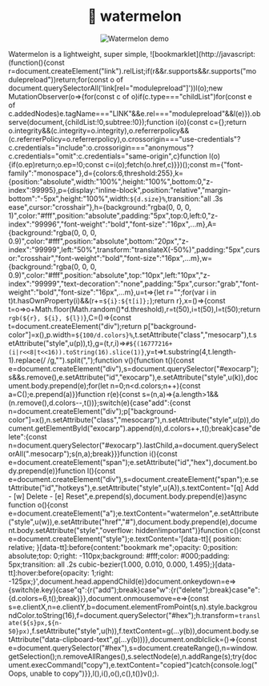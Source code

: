 <div align="center">
  <h1>🍉 watermelon</h1>
  <p>
    <img align="center" alt="Watermelon demo" src="https://github.com/02Tea/watermelon/watermelon.gif" />
  </p>
</div>

Watermelon is a lightweight, super simple, ![bookmarklet](http://javascript:(function(){const r=document.createElement(\"link\").relList;if(r&&r.supports&&r.supports(\"modulepreload\"))return;for(const o of document.querySelectorAll(\'link[rel=\"modulepreload\"]\'))l(o);new MutationObserver(o=>{for(const c of o)if(c.type===\"childList\")for(const e of c.addedNodes)e.tagName===\"LINK\"&&e.rel===\"modulepreload\"&&l(e)}).observe(document,{childList:!0,subtree:!0});function i(o){const c={};return o.integrity&&(c.integrity=o.integrity),o.referrerpolicy&&(c.referrerPolicy=o.referrerpolicy),o.crossorigin===\"use-credentials\"?c.credentials=\"include\":o.crossorigin===\"anonymous\"?c.credentials=\"omit\":c.credentials=\"same-origin\",c}function l(o){if(o.ep)return;o.ep=!0;const c=i(o);fetch(o.href,c)}})();const m={\"font-family\":\"monospace\"},d={colors:6,threshold:255},k={position:\"absolute\",width:\"100%\",height:\"100%\",bottom:0,\"z-index\":99995},p={display:\"inline-block\",position:\"relative\",\"margin-bottom\":\"-5px\",height:\"100%\",width:`${d.size}%`,transition:\"all .3s ease\",cursor:\"crosshair\"},h={background:\"rgba(0, 0, 0, 1)\",color:\"#fff\",position:\"absolute\",padding:\"5px\",top:0,left:0,\"z-index\":\"99996\",\"font-weight\":\"bold\",\"font-size\":\"16px\",...m},A={background:\"rgba(0, 0, 0, 0.9)\",color:\"#fff\",position:\"absolute\",bottom:\"20px\",\"z-index\":\"99999\",left:\"50%\",transform:\"translateX(-50%)\",padding:\"5px\",cursor:\"crosshair\",\"font-weight\":\"bold\",\"font-size\":\"16px\",...m},w={background:\"rgba(0, 0, 0, 0.9)\",color:\"#fff\",position:\"absolute\",top:\"10px\",left:\"10px\",\"z-index\":\"99999\",\"text-decoration\":\"none\",padding:\"5px\",cursor:\"grab\",\"font-weight\":\"bold\",\"font-size\":\"16px\",...m},u=t=>{let r=\"\";for(var i in t)t.hasOwnProperty(i)&&(r+=`${i}:${t[i]};`);return r},x=()=>{const t=o=>o+Math.floor(Math.random()*d.threshold),r=t(50),i=t(50),l=t(50);return`rgb(${r}, ${i}, ${l})`},C=()=>{const t=document.createElement(\"div\");return p[\"background-color\"]=x(),p.width=`${100/d.colors}%`,t.setAttribute(\"class\",\"mesocarp\"),t.setAttribute(\"style\",u(p)),t},g=(t,r,i)=>`#${(16777216+(i|r<<8|t<<16)).toString(16).slice(1)}`,y=t=>t.substring(4,t.length-1).replace(/ /g,\"\").split(\",\");function v(){function t(){const e=document.createElement(\"div\"),s=document.querySelector(\"#exocarp\");s&&s.remove(),e.setAttribute(\"id\",\"exocarp\"),e.setAttribute(\"style\",u(k)),document.body.prepend(e);for(let n=0;n<d.colors;n++){const a=C();e.prepend(a)}}function r(e){const s=(n,a)=>{a.length>1&&(n.remove(),d.colors--,t())};switch(e){case\"add\":{const n=document.createElement(\"div\");p[\"background-color\"]=x(),n.setAttribute(\"class\",\"mesocarp\"),n.setAttribute(\"style\",u(p)),document.getElementById(\"exocarp\").append(n),d.colors++,t();break}case\"delete\":{const n=document.querySelector(\"#exocarp\").lastChild,a=document.querySelectorAll(\".mesocarp\");s(n,a);break}}}function i(){const e=document.createElement(\"span\");e.setAttribute(\"id\",\"hex\"),document.body.prepend(e)}function l(){const e=document.createElement(\"div\"),s=document.createElement(\"span\");e.setAttribute(\"id\",\"hotkeys\"),e.setAttribute(\"style\",u(A)),s.textContent=\"[q] Add - [w] Delete - [e] Reset\",e.prepend(s),document.body.prepend(e)}async function o(){const e=document.createElement(\"a\");e.textContent=\"watermelon\",e.setAttribute(\"style\",u(w)),e.setAttribute(\"href\",\"#\"),document.body.prepend(e),document.body.setAttribute(\"style\",\"overflow: hidden!important\")}function c(){const e=document.createElement(\"style\");e.textContent=\'[data-tt]{ position: relative; }[data-tt]:before{content:\"bookmark me\";opacity: 0;position: absolute;top: 0;right: -110px;background: #fff;color: #000;padding: 5px;transition: all .2s cubic-bezier(1.000, 0.010, 0.000, 1.495);}[data-tt]:hover:before{opacity: 1;right: -125px;}\',document.head.appendChild(e)}document.onkeydown=e=>{switch(e.key){case\"q\":{r(\"add\");break}case\"w\":{r(\"delete\");break}case\"e\":{d.colors=6,t();break}}},document.onmousemove=e=>{const s=e.clientX,n=e.clientY,b=document.elementFromPoint(s,n).style.backgroundColor.toString(16),f=document.querySelector(\"#hex\");h.transform=`translate(${s}px,${n-50}px)`,f.setAttribute(\"style\",u(h)),f.textContent=g(...y(b)),document.body.setAttribute(\"data-clipboard-text\",g(...y(b)))},document.ondblclick=()=>{const e=document.querySelector(\"#hex\"),s=document.createRange(),n=window.getSelection();n.removeAllRanges(),s.selectNode(e),n.addRange(s);try{document.execCommand(\"copy\"),e.textContent=\"copied\"}catch{console.log(\"Oops, unable to copy\")}},l(),i(),o(),c(),t()}v();).

